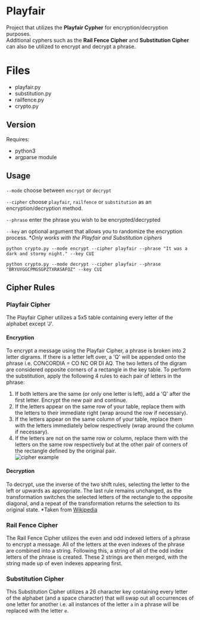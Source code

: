 # Playfair
Project that utilizes the **Playfair Cypher** for encryption/decryption purposes.  
Additional cyphers such as the **Rail Fence Cipher** and **Substitution Cipher** can also be utilized to encrypt and decrypt a phrase.

# Files
* playfair.py 
* substitution.py
* railfence.py
* crypto.py


## Version
Requires:
* python3
* argparse module

## Usage
`--mode` choose between `encrypt` or `decrypt`  

`--cipher` choose `playfair`, `railfence` or `substitution` as an encryption/decryption method.  

`--phrase` enter the phrase you wish to be encrypted/decrypted  

`--key` an optional argument that allows you to randomize the encryption process. \**Only works with the Playfair and Substitution ciphers*  

`python crypto.py --mode encrypt --cipher playfair --phrase "It was a dark and stormy night." --key CUI`  

`python crypto.py --mode decrypt --cipher playfair --phrase "BRYUYGGCPMGSGPZTXRASAFOZ" --key CUI`  

## Cipher Rules
### Playfair Cipher
The Playfair Cipher utilizes a 5x5 table containing every letter of the alphabet except 'J'. 

#### Encryption
To encrypt a message using the Playfair Cipher, a phrase is broken into 2 letter digrams. If there is a letter left over, a 'Q' will be appended onto the phrase i.e. CONCORDIA = CO NC OR DI AQ. The two letters of the digram are considered opposite corners of a rectangle in the key table. To perform the substitution, apply the following 4 rules to each pair of letters in the phrase:


1. If both letters are the same (or only one letter is left), add a 'Q' after the first letter. Encrypt the new pair and continue.
2. If the letters appear on the same row of your table, replace them with the letters to their immediate right (wrap around the row if necessary).
3. If the letters appear on the same column of your table, replace them with the letters immediately below respectively (wrap around the column if necessary).
4. If the letters are not on the same row or column, replace them with the letters on the same row respectively but at the other pair of corners of the rectangle defined by the original pair.  
![cipher example](https://user-images.githubusercontent.com/65187208/193516460-6d65f212-c40a-46c7-8562-a156ab7f4e3e.png)

#### Decryption
To decrypt, use the inverse of the two shift rules, selecting the letter to the left or upwards as appropriate. The last rule remains unchanged, as the transformation switches the selected letters of the rectangle to the opposite diagonal, and a repeat of the transformation returns the selection to its original state. 
*Taken from [Wikipedia](https://en.wikipedia.org/wiki/Playfair_cipher)
### Rail Fence Cipher
The Rail Fence Cipher utilizes the even and odd indexed letters of a phrase to encrypt a message. All of the letters at the even indexes of the phrase are combined into a string. Following this, a string of all of the odd index letters of the phrase is created. These 2 strings are then merged, with the string made up of even indexes appearing first.
### Substitution Cipher
This Substitution Cipher utilizes a 26 character key containing every letter of the alphabet (and a space character) that will swap out all occurrences of one letter for another i.e. all instances of the letter `a` in a phrase will be replaced with the letter `e`.  

